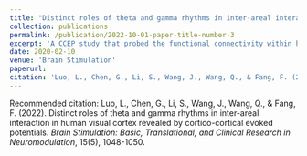 ```yaml
---
title: "Distinct roles of theta and gamma rhythms in inter-areal interaction in human visual cortex revealed by cortico-cortical evoked potentials"
collection: publications
permalink: /publication/2022-10-01-paper-title-number-3
excerpt: 'A CCEP study that probed the functional connectivity within human visual cortex'
date: 2020-02-10
venue: 'Brain Stimulation'
paperurl: 
citation: 'Luo, L., Chen, G., Li, S., Wang, J., Wang, Q., & Fang, F. (2022). Distinct roles of theta and gamma rhythms in inter-areal interaction in human visual cortex revealed by cortico-cortical evoked potentials. <i>Brain Stimulation: Basic, Translational, and Clinical Research in Neuromodulation</i>, 15(5), 1048-1050.'
---
```



Recommended citation: Luo, L., Chen, G., Li, S., Wang, J., Wang, Q., & Fang, F. (2022). Distinct roles of theta and gamma rhythms in inter-areal interaction in human visual cortex revealed by cortico-cortical evoked potentials. <i>Brain Stimulation: Basic, Translational, and Clinical Research in Neuromodulation</i>, 15(5), 1048-1050.
